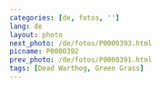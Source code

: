 ```yaml
---
categories: [de, fotos, '']
lang: de
layout: photo
next_photo: /de/fotos/P0000393.html
picname: P0000392
prev_photo: /de/fotos/P0000391.html
tags: [Dead Warthog, Green Grass]
---
```

